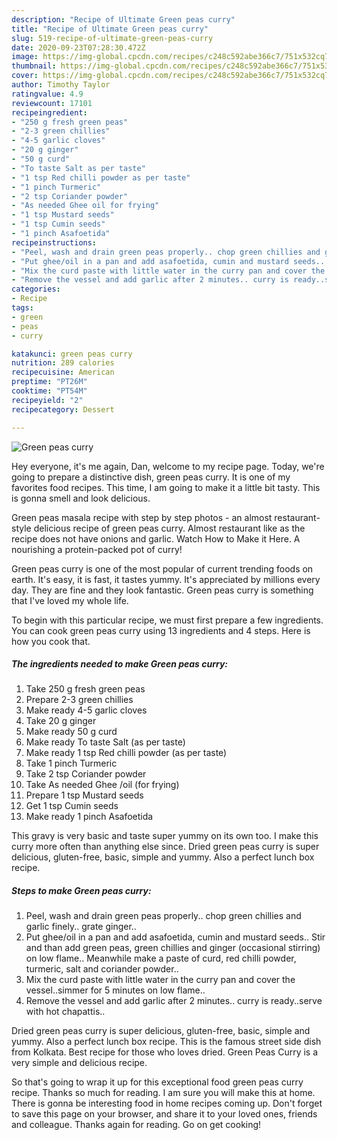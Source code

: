 ```yaml
---
description: "Recipe of Ultimate Green peas curry"
title: "Recipe of Ultimate Green peas curry"
slug: 519-recipe-of-ultimate-green-peas-curry
date: 2020-09-23T07:28:30.472Z
image: https://img-global.cpcdn.com/recipes/c248c592abe366c7/751x532cq70/green-peas-curry-recipe-main-photo.jpg
thumbnail: https://img-global.cpcdn.com/recipes/c248c592abe366c7/751x532cq70/green-peas-curry-recipe-main-photo.jpg
cover: https://img-global.cpcdn.com/recipes/c248c592abe366c7/751x532cq70/green-peas-curry-recipe-main-photo.jpg
author: Timothy Taylor
ratingvalue: 4.9
reviewcount: 17101
recipeingredient:
- "250 g fresh green peas"
- "2-3 green chillies"
- "4-5 garlic cloves"
- "20 g ginger"
- "50 g curd"
- "To taste Salt as per taste"
- "1 tsp Red chilli powder as per taste"
- "1 pinch Turmeric"
- "2 tsp Coriander powder"
- "As needed Ghee oil for frying"
- "1 tsp Mustard seeds"
- "1 tsp Cumin seeds"
- "1 pinch Asafoetida"
recipeinstructions:
- "Peel, wash and drain green peas properly.. chop green chillies and garlic finely.. grate ginger.."
- "Put ghee/oil in a pan and add asafoetida, cumin and mustard seeds.. Stir and than add green peas, green chillies and ginger (occasional stirring) on low flame.. Meanwhile make a paste of curd, red chilli powder, turmeric, salt and coriander powder.."
- "Mix the curd paste with little water in the curry pan and cover the vessel..simmer for 5 minutes on low flame.."
- "Remove the vessel and add garlic after 2 minutes.. curry is ready..serve with hot chapattis.."
categories:
- Recipe
tags:
- green
- peas
- curry

katakunci: green peas curry 
nutrition: 289 calories
recipecuisine: American
preptime: "PT26M"
cooktime: "PT54M"
recipeyield: "2"
recipecategory: Dessert

---
```



![Green peas curry](https://img-global.cpcdn.com/recipes/c248c592abe366c7/751x532cq70/green-peas-curry-recipe-main-photo.jpg)

Hey everyone, it's me again, Dan, welcome to my recipe page. Today, we're going to prepare a distinctive dish, green peas curry. It is one of my favorites food recipes. This time, I am going to make it a little bit tasty. This is gonna smell and look delicious.

Green peas masala recipe with step by step photos - an almost restaurant-style delicious recipe of green peas curry. Almost restaurant like as the recipe does not have onions and garlic. Watch How to Make it Here. A nourishing a protein-packed pot of curry!

Green peas curry is one of the most popular of current trending foods on earth. It's easy, it is fast, it tastes yummy. It's appreciated by millions every day. They are fine and they look fantastic. Green peas curry is something that I've loved my whole life.


To begin with this particular recipe, we must first prepare a few ingredients. You can cook green peas curry using 13 ingredients and 4 steps. Here is how you cook that.

<!--inarticleads1-->

##### The ingredients needed to make Green peas curry:

1. Take 250 g fresh green peas
1. Prepare 2-3 green chillies
1. Make ready 4-5 garlic cloves
1. Take 20 g ginger
1. Make ready 50 g curd
1. Make ready To taste Salt (as per taste)
1. Make ready 1 tsp Red chilli powder (as per taste)
1. Take 1 pinch Turmeric
1. Take 2 tsp Coriander powder
1. Take As needed Ghee /oil (for frying)
1. Prepare 1 tsp Mustard seeds
1. Get 1 tsp Cumin seeds
1. Make ready 1 pinch Asafoetida


This gravy is very basic and taste super yummy on its own too. I make this curry more often than anything else since. Dried green peas curry is super delicious, gluten-free, basic, simple and yummy. Also a perfect lunch box recipe. 

<!--inarticleads2-->

##### Steps to make Green peas curry:

1. Peel, wash and drain green peas properly.. chop green chillies and garlic finely.. grate ginger..
1. Put ghee/oil in a pan and add asafoetida, cumin and mustard seeds.. Stir and than add green peas, green chillies and ginger (occasional stirring) on low flame.. Meanwhile make a paste of curd, red chilli powder, turmeric, salt and coriander powder..
1. Mix the curd paste with little water in the curry pan and cover the vessel..simmer for 5 minutes on low flame..
1. Remove the vessel and add garlic after 2 minutes.. curry is ready..serve with hot chapattis..


Dried green peas curry is super delicious, gluten-free, basic, simple and yummy. Also a perfect lunch box recipe. This is the famous street side dish from Kolkata. Best recipe for those who loves dried. Green Peas Curry is a very simple and delicious recipe. 

So that's going to wrap it up for this exceptional food green peas curry recipe. Thanks so much for reading. I am sure you will make this at home. There is gonna be interesting food in home recipes coming up. Don't forget to save this page on your browser, and share it to your loved ones, friends and colleague. Thanks again for reading. Go on get cooking!
